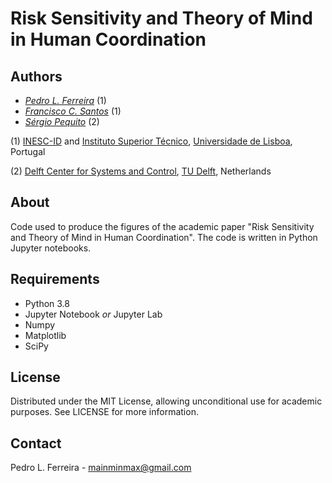 # Risk Sensitivity and Theory of Mind in Human Coordination
## Authors
* *[Pedro L. Ferreira](https://pedrolferreira.github.io/)* (1)
* *[Francisco C. Santos](http://web.ist.utl.pt/franciscocsantos/)* (1)
* *[Sérgio Pequito](http://www.spequito.com/)* (2)

 (1) [INESC-ID](https://inesc-id.pt/) and [Instituto Superior Técnico](https://tecnico.ulisboa.pt/en/),  [Universidade de Lisboa](https://www.ulisboa.pt/en), Portugal
 
 (2) [Delft Center for Systems and Control](https://www.tudelft.nl/en/3me/about/departments/delft-center-for-systems-and-control/), [TU Delft](https://www.tudelft.nl/en/), Netherlands

## About
Code used to produce the figures of the academic paper "Risk Sensitivity and Theory of Mind in Human Coordination".
The code is written in Python Jupyter notebooks.

## Requirements
 - Python 3.8
 - Jupyter Notebook *or* Jupyter Lab
 - Numpy
 - Matplotlib
 - SciPy

## License
Distributed under the MIT License, allowing unconditional use for academic purposes. See LICENSE for more information.

## Contact
Pedro L. Ferreira - mainminmax@gmail.com
